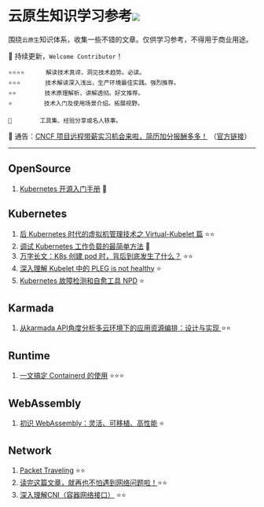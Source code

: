 # 云原生知识学习参考![](https://visitor-badge.glitch.me/badge?page_id=kerthcet.Blogs-CloudNative)
围绕`云原生`知识体系，收集一些不错的文章。仅供学习参考，不得用于商业用途。

🌱 持续更新，`Welcome Contributor`！

    ⭐️⭐️⭐️⭐️️️️ ️️️     解读技术真谛，洞见技术趋势。必读。
    ⭐️⭐️⭐️       技术解读深入浅出，生产环境最佳实践。强烈推荐。
    ⭐️⭐️️️️        技术原理解析，讲解透彻。好文推荐。
    ⭐️️️️         技术入门及使用场景介绍。拓展视野。

    🌛 ️       工具集、经验分享或名人轶事。

🎉 通告：[CNCF 项目远程带薪实习机会来啦，简历加分报酬多多！](https://mp.weixin.qq.com/s/wQyMTtw7VPpm04XhiPLltg) （[官方链接](https://github.com/cncf/mentoring/blob/main/lfx-mentorship/2021/03-Fall/README.md#timeline)）

--------------------------------------------------------

## OpenSource
1. [Kubernetes 开源入门手册](https://mp.weixin.qq.com/s?__biz=MzU3NDk5Nzc2OQ==&mid=2247484024&idx=1&sn=8e3d8ba79589d1078f2e0908f7b30014&scene=19#wechat_redirect) 🌛

## Kubernetes
1. [后 Kubernetes 时代的虚拟机管理技术之 Virtual-Kubelet 篇](https://mp.weixin.qq.com/s/Gn4O-NxVbVuagrc4uOO1RA) ⭐️⭐️
2. [调试 Kubernetes 工作负载的最简单方法](https://mp.weixin.qq.com/s/Wi7eo2hJ7TNqu_UnHvx5pg) 🌛
3. [万字长文：K8s 创建 pod 时，背后到底发生了什么？](https://mp.weixin.qq.com/s/HjoU_RKBQKPCQPEQZ_fBNA) ⭐️⭐️
4. [深入理解 Kubelet 中的 PLEG is not healthy](https://fuckcloudnative.io/posts/understanding-the-pleg-is-not-healthy/) ⭐️
5. [Kubernetes 故障检测和自愈工具 NPD](https://mp.weixin.qq.com/s/n-t_hoo7CNTLLsjyiVD_jQ) ⭐️

## Karmada
1. [从karmada API角度分析多云环境下的应用资源编排：设计与实现
](https://zhuanlan.zhihu.com/p/407990257?utm_source=wechat_session&utm_medium=social&utm_oi=46685577281536&utm_content=group2_article&utm_campaign=shareopn&wechatShare=1&s_r=0) ⭐️⭐️
## Runtime
1. [一文搞定 Containerd 的使用](https://mp.weixin.qq.com/s/--t74RuFGMmTGl2IT-TFrg) ⭐️⭐️⭐️

## WebAssembly
1. [初识 WebAssembly：灵活、可移植、高性能](https://mp.weixin.qq.com/s/sfuXGhDSCNxfElx55aboew) ⭐️

## Network
1. [Packet Traveling](https://www.practicalnetworking.net/series/packet-traveling/packet-traveling/) ⭐️⭐️
2. [读完这篇文章，就再也不怕遇到网络问题啦！](https://mp.weixin.qq.com/s/Tnerf7M_a6HUC4ucaOWzeg)⭐️⭐️
3. [深入理解CNI（容器网络接口）](https://mp.weixin.qq.com/s/TpE7ZFh-b1HXvq9HyMZ17g) ⭐️⭐️
